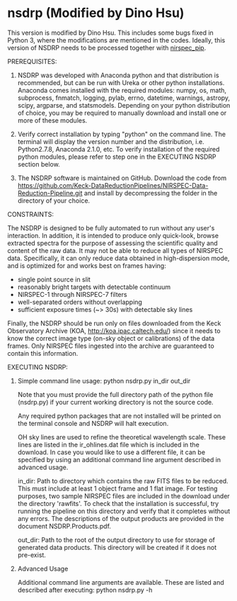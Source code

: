 # nsdrp (Modified by Dino Hsu)

This version is modified by Dino Hsu. This includes some bugs fixed in Python 3, where the modifications are mentioned in the codes. Ideally, this version of NSDRP needs to be processed together with [nirspec_pip](https://github.com/chihchunhsu/nirspec_pip).

PREREQUISITES:

1)    NSDRP was developed with Anaconda python and that distribution is recommended, but can be run with Ureka or other python installations. Anaconda comes installed with the required modules: numpy, os, math, subprocess, fnmatch, logging, pylab, errno, datetime, warnings, astropy, scipy, argparse, and statsmodels. Depending on your python distribution of choice, you may be required to manually download and install one or more of these modules.

2)    Verify correct installation by typing "python" on the command line. The terminal will display the version number and the distribution, i.e. Python2.7.8, Anaconda 2.1.0, etc. To verify installation of the required python modules, please refer to step one in the EXECUTING NSDRP section below.

3)    The NSDRP software is maintained on GitHub. Download the code from https://github.com/Keck-DataReductionPipelines/NIRSPEC-Data-Reduction-Pipeline.git 
and install by decompressing the folder in the directory of your choice.

CONSTRAINTS:

The NSDRP is designed to be fully automated to run without any user's interaction. In
addition, it is intended to produce only quick-look, browse extracted spectra for the 
purpose of assessing the scientific quality and content of the raw data. It may not be able
to reduce all types of NIRSPEC data. Specifically, it can only reduce data obtained in
high-dispersion mode, and is optimized for and works best on frames having:

- single point source in slit
- reasonably bright targets with detectable continuum 
- NIRSPEC-1 through NIRSPEC-7 filters
- well-separated orders without overlapping
- sufficient exposure times (~> 30s) with detectable sky lines
	
Finally, the NSDRP should be run only on files downloaded from the Keck Observatory Archive 
(KOA, http://koa.ipac.caltech.edu/) since it needs to know the correct image type 
(on-sky object or calibrations) of the data frames. Only NIRSPEC files ingested into the archive 
are guaranteed to contain this information.

EXECUTING NSDRP:

1)    Simple command line usage: python nsdrp.py in_dir out_dir

      Note that you must provide the full directory path of the python file (nsdrp.py) if your current working 
      directory is not the source code. 
      
      Any required python packages that are not installed will be printed on the terminal console and NSDRP will halt             execution.
      
      OH sky lines are used to refine the theoretical wavelength scale. These lines are listed in the 
      ir_ohlines.dat file which is included in the download. In case you would like to use a different file, 
      it can be specified by using an additional command line argument described in advanced usage.  

      in_dir: Path to directory which contains the raw FITS files to be reduced. This must include at least 
      1 object frame and 1 flat image. For testing purposes, two sample NIRSPEC files are included in the 
      download under the directory 'rawfits'. To check that the installation is successful, try running the 
      pipeline on this directory and verify that it completes without any errors. The descriptions of the 
      output products are provided in the document NSDRP.Products.pdf.

      out_dir: Path to the root of the output directory to use for storage of generated data products. 
      This directory will be created if it does not pre-exist. 

2)    Advanced Usage
    
      Additional command line arguments are available. These are listed and described after executing: 
      python nsdrp.py -h

